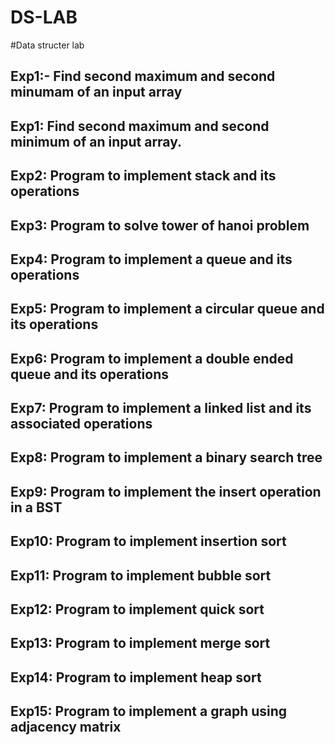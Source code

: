 # DS-LAB
#Data structer lab
## Exp1:- Find second maximum and second minumam of an input array


## Exp1: Find second maximum and second minimum of an input array.
## Exp2: Program to implement stack and its operations
## Exp3: Program to solve tower of hanoi problem
## Exp4: Program to implement a queue and its operations
## Exp5: Program to implement a circular queue and its operations
## Exp6: Program to implement a double ended queue and its operations
## Exp7: Program to implement a linked list and its associated operations
## Exp8: Program to implement a binary search tree
## Exp9: Program to implement the insert operation in a BST
## Exp10: Program to implement insertion sort
## Exp11: Program to implement bubble sort
## Exp12: Program to implement quick sort
## Exp13: Program to implement merge sort
## Exp14: Program to implement heap sort
## Exp15: Program to implement a graph using adjacency matrix



